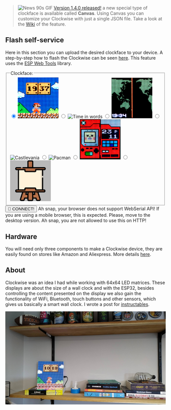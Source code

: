 > ![News 90s GIF](https://github.com/jnthas/clockwise/raw/gh-pages/static/images/news.gif) [Version 1.4.0 released!](https://github.com/jnthas/clockwise/releases/tag/v1.4.0) a new special type of clockface is available called **Canvas**. Using Canvas you can customize your Clockwise with just a single JSON file. Take a look at the [Wiki](https://github.com/jnthas/clockwise/wiki/Canvas-Clockface) of the feature.

## Flash self-service
Here in this section you can upload the desired clockface to your device. A step-by-step how to flash the Clockwise can be seen [here](https://github.com/jnthas/clockwise/blob/main/README.md#how-to-change-the-clockface-web-flashing). This feature uses the [ESP Web Tools](https://esphome.github.io/esp-web-tools/) library.


<fieldset>
  <legend>Clockface:</legend>

  <div class="container-radio">
  <label>
    <input type="radio" name="clockface" value="cw-cf-0x01" onclick="handleClick(this);" checked>
    <img id="cw-cf-0x01" src="https://github.com/jnthas/cw-cf-0x01/raw/main/cf_0x01_thumb.jpg" width="128" alt="Mario Bros.">
  </label>
  <label>
    <input type="radio" name="clockface" value="cw-cf-0x02" onclick="handleClick(this);">
    <img id="cw-cf-0x02" src="https://github.com/jnthas/cw-cf-0x02/raw/main/cf_0x02_thumb.jpg" width="128" alt="Time in words">
  </label>
  <label>
    <input type="radio" name="clockface" value="cw-cf-0x03" onclick="handleClick(this);">
    <img id="cw-cf-0x03" src="https://github.com/jnthas/cw-cf-0x03/raw/main/cf_0x03_thumb.jpg" width="128" alt="World map">
  </label>
  <label>
    <input type="radio" name="clockface" value="cw-cf-0x04" onclick="handleClick(this);">
    <img id="cw-cf-0x04" src="https://github.com/jnthas/cw-cf-0x04/raw/main/cf_0x04_thumb.jpg" width="128" alt="Castlevania">
  </label>
  <label>
    <input type="radio" name="clockface" value="cw-cf-0x05" onclick="handleClick(this);">
    <img id="cw-cf-0x05" src="https://github.com/jnthas/cw-cf-0x05/raw/main/cf_0x05_thumb.jpg" width="128" alt="Pacman">
  </label>
  <label>
    <input type="radio" name="clockface" value="cw-cf-0x06" onclick="handleClick(this);">
    <img id="cw-cf-0x06" src="https://github.com/jnthas/cw-cf-0x06/raw/main/cf_0x06_thumb.jpg" width="128" alt="Pokedex">
  </label>
  <label>
    <input type="radio" name="clockface" value="cw-cf-0x07" onclick="handleClick(this);">
    <img id="cw-cf-0x07" src="https://github.com/jnthas/cw-cf-0x07/raw/main/cf_0x07_thumb.jpg" width="128" alt="Canvas">
  </label>
  </div>

</fieldset>


<!-- Flash button -->
<div id="esp-web-tool-widget">
  <esp-web-install-button id="esp-web" manifest="">
    <button id="flash-button" slot="activate">🔌 CONNECT!</button>
    <span slot="unsupported">Ah snap, your browser does not support WebSerial API! If you are using a mobile browser, this is expected. Please, move to the desktop version.</span>
    <span slot="not-allowed">Ah snap, you are not allowed to use this on HTTP!</span>
  </esp-web-install-button>
</div>

## Hardware
You will need only three components to make a Clockwise device, they are easily found on stores like Amazon and Aliexpress. More details [here](https://github.com/jnthas/clockwise/tree/main#driving-the-led-matrix).


## About

Clockwise was an idea I had while working with 64x64 LED matrices. These displays are about the size of a wall clock and with the ESP32, besides controlling the content presented on the display we also gain the functionality of WiFi, Bluetooth, touch buttons and other sensors, which gives us basically a smart wall clock. I wrote a post for [instructables](https://www.instructables.com/Mario-Bros-Clock/).

<img class="center" alt="Clockwise on a shelf" src="static/images/clockwise-shelf.jpg"/>


<script>
  function handleClick(radio) {
    document.getElementById("esp-web").setAttribute("manifest", "static/firmware/" + radio.value + "/manifest.json"); 
    document.getElementsByTagName("legend")[0].textContent = "Clockface: '" + document.getElementById(radio.value).alt + "'";
  }

  handleClick(document.querySelector('input[name="clockface"]:checked'));
</script>
